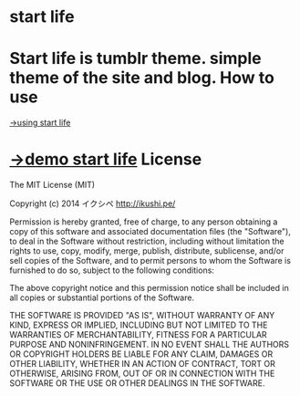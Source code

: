 start life
=========
Start life is tumblr theme. simple theme of the site and blog.
How to use
=========
<a href="http://demo-startlife.tumblr.com/tagged/blog/" target="_blank">→using start life</a>

<a href="http://demo-startlife.tumblr.com" target="_blank">→demo start life</a>
License
=========
The MIT License (MIT)

Copyright (c) 2014 イクシペ
http://ikushi.pe/

Permission is hereby granted, free of charge, to any person obtaining a copy
of this software and associated documentation files (the "Software"), to deal
in the Software without restriction, including without limitation the rights
to use, copy, modify, merge, publish, distribute, sublicense, and/or sell
copies of the Software, and to permit persons to whom the Software is
furnished to do so, subject to the following conditions:

The above copyright notice and this permission notice shall be included in
all copies or substantial portions of the Software.

THE SOFTWARE IS PROVIDED "AS IS", WITHOUT WARRANTY OF ANY KIND, EXPRESS OR
IMPLIED, INCLUDING BUT NOT LIMITED TO THE WARRANTIES OF MERCHANTABILITY,
FITNESS FOR A PARTICULAR PURPOSE AND NONINFRINGEMENT. IN NO EVENT SHALL THE
AUTHORS OR COPYRIGHT HOLDERS BE LIABLE FOR ANY CLAIM, DAMAGES OR OTHER
LIABILITY, WHETHER IN AN ACTION OF CONTRACT, TORT OR OTHERWISE, ARISING FROM,
OUT OF OR IN CONNECTION WITH THE SOFTWARE OR THE USE OR OTHER DEALINGS IN
THE SOFTWARE.
